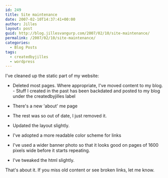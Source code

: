 ```yaml
---
id: 249
title: Site maintenance
date: 2007-02-10T14:37:41+00:00
author: Jilles
layout: post
guid: http://blog.jillesvangurp.com/2007/02/10/site-maintenance/
permalink: /2007/02/10/site-maintenance/
categories:
  - Blog Posts
tags:
  - createdbyjilles
  - wordpress
---
```

I've cleaned up the static part of my website:

- Deleted most pages. Where appropriate, I've moved content to my blog. - Stuff I created in the past has been backdated and posted to my blog under the createdbyjilles label
- There's a new 'about' me page
- The rest was so out of date, I just removed it.


- Updated the layout slightly.

- I've adopted a more readable color scheme for links
- I've used a wider banner photo so that it looks good on pages of 1600 pixels wide before it starts repeating.
- I've tweaked the html slightly.



That's about it. If you miss old content or see broken links, let me know.